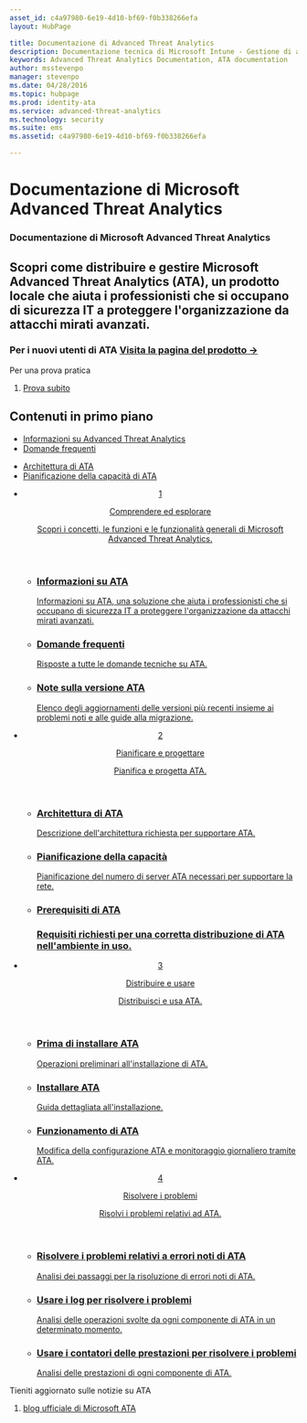 ```yaml
---
asset_id: c4a97980-6e19-4d10-bf69-f0b338266efa
layout: HubPage

title: Documentazione di Advanced Threat Analytics
description: Documentazione tecnica di Microsoft Intune - Gestione di applicazioni e dispositivi mobili
keywords: Advanced Threat Analytics Documentation, ATA documentation
author: msstevenpo
manager: stevenpo
ms.date: 04/28/2016
ms.topic: hubpage
ms.prod: identity-ata
ms.service: advanced-threat-analytics
ms.technology: security
ms.suite: ems
ms.assetid: c4a97980-6e19-4d10-bf69-f0b338266efa

---
```

# Documentazione di Microsoft Advanced Threat Analytics
<article id="main">
    <section id="hero-content">
      <h1>Documentazione di Microsoft Advanced Threat Analytics</h1>
      <h2>Scopri come distribuire e gestire Microsoft Advanced Threat Analytics (ATA), un prodotto locale che aiuta i professionisti che si occupano di sicurezza IT a proteggere l'organizzazione da attacchi mirati avanzati.</h2>
      <h3>Per i nuovi utenti di ATA <a href="http://go.microsoft.com/fwlink/?LinkId=816859" target="_blank">Visita la pagina del prodotto &rarr;</a></h3>
    </section>
    <aside class="alert section-border">
      <p>Per una prova pratica</p>
      <ol class="action-list">
        <li><a href="https://www.microsoft.com/evalcenter/evaluate-microsoft-advanced-threat-analytics" target="_blank" class="button-bordered button-translucent">Prova subito</a></li>
      </ol>
    </aside>
    <section id="featured" class="container">
      <h2 class="section-heading"><span class="icon icon-warning"></span> Contenuti in primo piano</h2>
      <div class="features row">
        <ul class="column column-half">
          <li><a href="/advanced-threat-analytics/understand-explore/what-is-ata">Informazioni su Advanced Threat Analytics</a></li>
          <li><a href="/advanced-threat-analytics/understand-explore/ata-technical-faq">Domande frequenti</a></li>
        </ul>
        <ul class="column column-half">
          <li><a href="/advanced-threat-analytics/plan-design/ata-architecture">Architettura di ATA</a></li>
          <li><a href="/advanced-threat-analytics/plan-design/ata-capacity-planning">Pianificazione della capacità di ATA</a></li>        </ul>
      </div>
    </section>
    <div id="journeys">
      <section class="container">
        <ul class="journeys-list">
          <li class="journey-step">
            <header class="journey-step-header row">
              <a href="/advanced-threat-analytics/understand-explore/what-is-ata">
                <div class="title column-third">
                  <span class="step-number">1</span>
                  <p>Comprendere ed esplorare</p>
                </div>
                <p class="description column-two-thirds">Scopri i concetti, le funzioni e le funzionalità generali di Microsoft Advanced Threat Analytics.
                </p>
              </a>
            </header>
            <section class="journey-step-elements content">
              <ul class="row">
                <li class="column-third">
                  <a href="/advanced-threat-analytics/understand-explore/what-is-ata">
                    <h3>Informazioni su ATA</h3>
                    <p>Informazioni su ATA, una soluzione che aiuta i professionisti che si occupano di sicurezza IT a proteggere l'organizzazione da attacchi mirati avanzati.</p>
                  </a>
                </li>
                <li class="column-third">
                  <a href="/advanced-threat-analytics/understand-explore/ata-technical-faq">
                    <h3>Domande frequenti</h3>
                    <p>Risposte a tutte le domande tecniche su ATA.</p>
                  </a>
                </li>
                <li class="column-third">
                  <a href="/advanced-threat-analytics/understand-explore/ata-release-notes">
                    <h3>Note sulla versione ATA</h3>
                    <p>Elenco degli aggiornamenti delle versioni più recenti insieme ai problemi noti e alle guide alla migrazione.</p>
                  </a>
                </li>
              </ul>
            </section>
          </li>
          <li class="journey-step">
            <header class="journey-step-header row">
              <a href="/advanced-threat-analytics/plan-design/ata-architecture">
                <div class="title column-third">
                  <span class="step-number">2</span>
                  <p>Pianificare e progettare</p>
                </div>
                <p class="description column-two-thirds">Pianifica e progetta ATA.
                </p>
              </a>
            </header>
            <section class="journey-step-elements content">
              <ul class="row">
                <li class="column-third">
                  <a href="/advanced-threat-analytics/plan-design/ata-architecture">
                    <h3>Architettura di ATA</h3>
                    <p>Descrizione dell'architettura richiesta per supportare ATA.</p>
                  </a>
                </li>
                <li class="column-third">
                  <a href="/advanced-threat-analytics/plan-design/ata-capacity-planning">
                    <h3>Pianificazione della capacità</h3>
                    <p>Pianificazione del numero di server ATA necessari per supportare la rete.</p>
                  </a>
                </li>
                <li class="column-third">
                  <a href="/advanced-threat-analytics/plan-design/ata-prerequisites">
                    <h3>Prerequisiti di ATA<h3>
                    <p>Requisiti richiesti per una corretta distribuzione di ATA nell'ambiente in uso.</p>
                  </a>
                </li>
              </ul>
            </section>
          </li>
          <li class="journey-step">
            <header class="journey-step-header row">
              <a href="/advanced-threat-analytics/deploy-use/preinstall-ata">
                <div class="title column-third">
                  <span class="step-number">3</span>
                  <p>Distribuire e usare</p>
                </div>
                <p class="description column-two-thirds">Distribuisci e usa ATA.
                </p>
              </a>
            </header>
            <section class="journey-step-elements content">
              <ul class="row">
                <li class="column-third">
                  <a href="/advanced-threat-analytics/deploy-use/preinstall-ata">
                    <h3>Prima di installare ATA</h3>
                    <p>Operazioni preliminari all'installazione di ATA.</p>
                  </a>
                </li>
                <li class="column-third">
                  <a href="/advanced-threat-analytics/deploy-use/install-ata">
                    <h3>Installare ATA</h3>
                    <p>Guida dettagliata all'installazione.</p>
                  </a>
                </li>
                <li class="column-third">
                  <a href="/advanced-threat-analytics/deploy-use/operate-ata">
                    <h3>Funzionamento di ATA</h3>
                    <p>Modifica della configurazione ATA e monitoraggio giornaliero tramite ATA.</p>
                  </a>
                </li>
            </section>
          </li>
          <li class="journey-step">
            <header class="journey-step-header row">
              <a href="/advanced-threat-analytics/troubleshoot/troubleshooting-ata-known-errors">
                <div class="title column-third">
                  <span class="step-number">4</span>
                  <p>Risolvere i problemi</p>
                </div>
                <p class="description column-two-thirds">Risolvi i problemi relativi ad ATA.
                </p>
              </a>
            </header>
            <section class="journey-step-elements content">
              <ul class="row">
                <li class="column-third">
                  <a href="/advanced-threat-analytics/troubleshoot/troubleshooting-ata-known-errors">
                    <h3>Risolvere i problemi relativi a errori noti di ATA</h3>
                    <p>Analisi dei passaggi per la risoluzione di errori noti di ATA.</p>
                  </a>
                </li>
                <li class="column-third">
                  <a href="/advanced-threat-analytics/troubleshoot/troubleshooting-ata-using-logs">
                    <h3>Usare i log per risolvere i problemi</h3>
                    <p>Analisi delle operazioni svolte da ogni componente di ATA in un determinato momento.</p>
                  </a>
                </li>
                <li class="column-third">
                  <a href="/advanced-threat-analytics/troubleshoot/troubleshooting-ata-using-perf-counters">
                    <h3>Usare i contatori delle prestazioni per risolvere i problemi</h3>
                    <p>Analisi delle prestazioni di ogni componente di ATA.</p>
                  </a>
                </li>
              </ul>
            </section>
          </li>
        </ul>
      </section>
    </div>
    <aside class="alert alert-social">
      <p>Tieniti aggiornato sulle notizie su ATA</p>
      <ol class="action-list">
        <li><a href="http://blogs.technet.com/b/ata/" target="_blank" class="button-bordered button-translucent">blog ufficiale di Microsoft ATA</a></li>
      </ol>
    </aside>
</article>


<!--HONumber=Jun16_HO4-->


